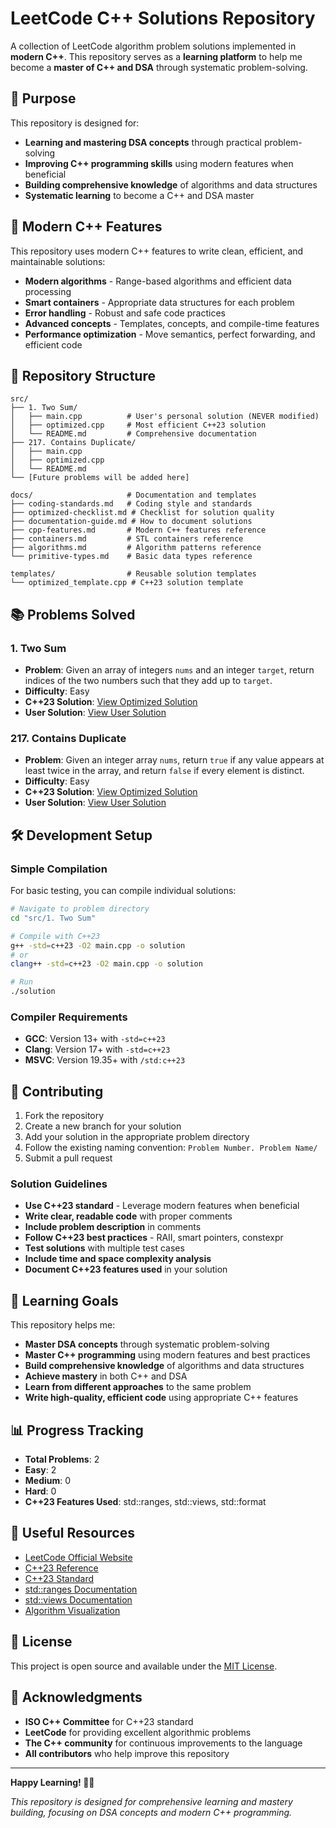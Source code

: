 # LeetCode C++ Solutions Repository

A collection of LeetCode algorithm problem solutions implemented in **modern C++**. This repository serves as a **learning platform** to help me become a **master of C++ and DSA** through systematic problem-solving.

## 🎯 Purpose

This repository is designed for:
- **Learning and mastering DSA concepts** through practical problem-solving
- **Improving C++ programming skills** using modern features when beneficial
- **Building comprehensive knowledge** of algorithms and data structures
- **Systematic learning** to become a C++ and DSA master

## 🚀 Modern C++ Features

This repository uses modern C++ features to write clean, efficient, and maintainable solutions:
- **Modern algorithms** - Range-based algorithms and efficient data processing
- **Smart containers** - Appropriate data structures for each problem
- **Error handling** - Robust and safe code practices
- **Advanced concepts** - Templates, concepts, and compile-time features
- **Performance optimization** - Move semantics, perfect forwarding, and efficient code

## 📁 Repository Structure

```
src/
├── 1. Two Sum/
│   ├── main.cpp          # User's personal solution (NEVER modified)
│   ├── optimized.cpp     # Most efficient C++23 solution
│   └── README.md         # Comprehensive documentation
├── 217. Contains Duplicate/
│   ├── main.cpp
│   ├── optimized.cpp
│   └── README.md
└── [Future problems will be added here]

docs/                     # Documentation and templates
├── coding-standards.md   # Coding style and standards
├── optimized-checklist.md # Checklist for solution quality
├── documentation-guide.md # How to document solutions
├── cpp-features.md       # Modern C++ features reference
├── containers.md         # STL containers reference
├── algorithms.md         # Algorithm patterns reference
└── primitive-types.md    # Basic data types reference

templates/                # Reusable solution templates
└── optimized_template.cpp # C++23 solution template
```

## 📚 Problems Solved

### 1. Two Sum
- **Problem**: Given an array of integers `nums` and an integer `target`, return indices of the two numbers such that they add up to `target`.
- **Difficulty**: Easy
- **C++23 Solution**: [View Optimized Solution](src/1.%20Two%20Sum/optimized.cpp)
- **User Solution**: [View User Solution](src/1.%20Two%20Sum/main.cpp)

### 217. Contains Duplicate
- **Problem**: Given an integer array `nums`, return `true` if any value appears at least twice in the array, and return `false` if every element is distinct.
- **Difficulty**: Easy
- **C++23 Solution**: [View Optimized Solution](src/217.%20Contains%20Duplicate/optimized.cpp)
- **User Solution**: [View User Solution](src/217.%20Contains%20Duplicate/main.cpp)

## 🛠️ Development Setup

### Simple Compilation
For basic testing, you can compile individual solutions:

```bash
# Navigate to problem directory
cd "src/1. Two Sum"

# Compile with C++23
g++ -std=c++23 -O2 main.cpp -o solution
# or
clang++ -std=c++23 -O2 main.cpp -o solution

# Run
./solution
```

### Compiler Requirements
- **GCC**: Version 13+ with `-std=c++23`
- **Clang**: Version 17+ with `-std=c++23`
- **MSVC**: Version 19.35+ with `/std:c++23`

## 📝 Contributing

1. Fork the repository
2. Create a new branch for your solution
3. Add your solution in the appropriate problem directory
4. Follow the existing naming convention: `Problem Number. Problem Name/`
5. Submit a pull request

### Solution Guidelines

- **Use C++23 standard** - Leverage modern features when beneficial
- **Write clear, readable code** with proper comments
- **Include problem description** in comments
- **Follow C++23 best practices** - RAII, smart pointers, constexpr
- **Test solutions** with multiple test cases
- **Include time and space complexity analysis**
- **Document C++23 features used** in your solution

## 🎯 Learning Goals

This repository helps me:
- **Master DSA concepts** through systematic problem-solving
- **Master C++ programming** using modern features and best practices
- **Build comprehensive knowledge** of algorithms and data structures
- **Achieve mastery** in both C++ and DSA
- **Learn from different approaches** to the same problem
- **Write high-quality, efficient code** using appropriate C++ features

## 📊 Progress Tracking

- **Total Problems**: 2
- **Easy**: 2
- **Medium**: 0
- **Hard**: 0
- **C++23 Features Used**: std::ranges, std::views, std::format

## 🔗 Useful Resources

- [LeetCode Official Website](https://leetcode.com/)
- [C++23 Reference](https://en.cppreference.com/w/cpp/23)
- [C++23 Standard](https://isocpp.org/std/the-standard)
- [std::ranges Documentation](https://en.cppreference.com/w/cpp/ranges)
- [std::views Documentation](https://en.cppreference.com/w/cpp/ranges#Range_adaptors)
- [Algorithm Visualization](https://visualgo.net/)

## 📄 License

This project is open source and available under the [MIT License](LICENSE).

## 🤝 Acknowledgments

- **ISO C++ Committee** for C++23 standard
- **LeetCode** for providing excellent algorithmic problems
- **The C++ community** for continuous improvements to the language
- **All contributors** who help improve this repository

---

**Happy Learning! 🚀✨**

*This repository is designed for comprehensive learning and mastery building, focusing on DSA concepts and modern C++ programming.*
